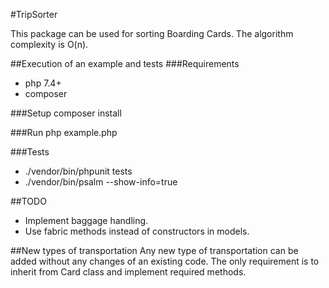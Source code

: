 #TripSorter

This package can be used for sorting Boarding Cards. 
The algorithm complexity is O(n).
  

##Execution of an example and tests
###Requirements
- php 7.4+
- composer

###Setup 
composer install

###Run 
php example.php

###Tests
- ./vendor/bin/phpunit tests
- ./vendor/bin/psalm --show-info=true

##TODO
- Implement baggage handling.
- Use fabric methods instead of constructors in models.

##New types of transportation
Any new type of transportation can be added without 
any changes of an existing code.
The only requirement is to inherit from Card class
 and implement required methods.

